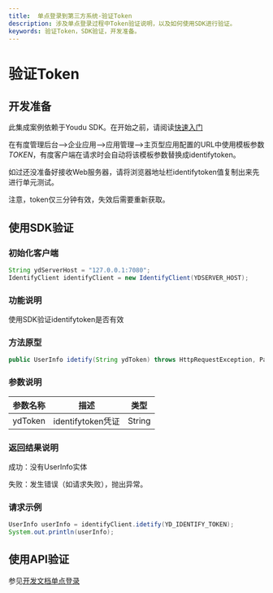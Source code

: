 ```yaml
---
title:  单点登录到第三方系统-验证Token
description: 涉及单点登录过程中Token验证说明，以及如何使用SDK进行验证。
keywords: 验证Token，SDK验证，开发准备。
---
```

# 验证Token

## 开发准备

此集成案例依赖于Youdu SDK。在开始之前，请阅读[快速入门](https://youdu.im/api/quickstart.html)

在有度管理后台-->企业应用-->应用管理-->主页型应用配置的URL中使用模板参数$TOKEN$，有度客户端在请求时会自动将该模板参数替换成identifytoken。

如过还没准备好接收Web服务器，请将浏览器地址栏identifytoken值复制出来先进行单元测试。

注意，token仅三分钟有效，失效后需要重新获取。

## 使用SDK验证

### 初始化客户端

```java
String ydServerHost = "127.0.0.1:7080";
IdentifyClient identifyClient = new IdentifyClient(YDSERVER_HOST);
```

### 功能说明

使用SDK验证identifytoken是否有效

### 方法原型

```java
public UserInfo idetify(String ydToken) throws HttpRequestException, ParamParserException, ServiceException;
```

### 参数说明

| 参数名称 | 描述              | 类型   |
| -------- | ----------------- | ------ |
| ydToken  | identifytoken凭证 | String |

### 返回结果说明

成功：没有UserInfo实体

失败：发生错误（如请求失败），抛出异常。

### 请求示例

```java
UserInfo userInfo = identifyClient.idetify(YD_IDENTIFY_TOKEN);
System.out.println(userInfo);
```

## 使用API验证

参见[开发文档单点登录]("/api.html")